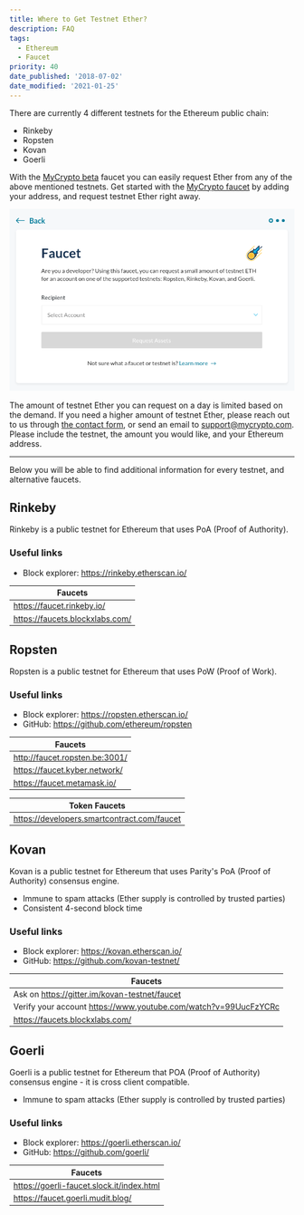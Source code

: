 ```yaml
---
title: Where to Get Testnet Ether?
description: FAQ
tags:
  - Ethereum
  - Faucet
priority: 40
date_published: '2018-07-02'
date_modified: '2021-01-25'
---
```


There are currently 4 different testnets for the Ethereum public chain:

- Rinkeby
- Ropsten
- Kovan
- Goerli

With the [MyCrypto beta](https://beta.mycrypto.com/) faucet you can easily request Ether from any of the above mentioned testnets. Get started with the [MyCrypto faucet](https://app.mycrypto.com/faucet) by adding your address, and request testnet Ether right away.

![Faucet overview](../../assets/how-to/getting-started/where-to-get-testnet-ether/faucet-intro.png)

The amount of testnet Ether you can request on a day is limited based on the demand. If you need a higher amount of testnet Ether, please reach out to us through [the contact form](/contact-us), or send an email to support@mycrypto.com. Please include the testnet, the amount you would like, and your Ethereum address.

---

Below you will be able to find additional information for every testnet, and alternative faucets.

## Rinkeby

Rinkeby is a public testnet for Ethereum that uses PoA (Proof of Authority).

### Useful links

- Block explorer: <https://rinkeby.etherscan.io/>

| Faucets                           |
| --------------------------------- |
| <https://faucet.rinkeby.io/>      |
| <https://faucets.blockxlabs.com/> |

## Ropsten

Ropsten is a public testnet for Ethereum that uses PoW (Proof of Work).

### Useful links

- Block explorer: <https://ropsten.etherscan.io/>
- GitHub: <https://github.com/ethereum/ropsten>

| Faucets                          |
| -------------------------------- |
| <http://faucet.ropsten.be:3001/> |
| <https://faucet.kyber.network/>  |
| <https://faucet.metamask.io/>    |

| Token Faucets                                 |
| --------------------------------------------- |
| <https://developers.smartcontract.com/faucet> |

## Kovan

Kovan is a public testnet for Ethereum that uses Parity's PoA (Proof of Authority) consensus engine.

- Immune to spam attacks (Ether supply is controlled by trusted parties)
- Consistent 4-second block time

### Useful links

- Block explorer: <https://kovan.etherscan.io/>
- GitHub: <https://github.com/kovan-testnet/>

| Faucets                                                           |
| ----------------------------------------------------------------- |
| Ask on <https://gitter.im/kovan-testnet/faucet>                   |
| Verify your account <https://www.youtube.com/watch?v=99UucFzYCRc> |
| <https://faucets.blockxlabs.com/>                                 |

## **Goerli**

Goerli is a public testnet for Ethereum that POA (Proof of Authority) consensus engine - it is cross client compatible.

- Immune to spam attacks (Ether supply is controlled by trusted parties)

### Useful links

- Block explorer: <https://goerli.etherscan.io/>
- GitHub: <https://github.com/goerli/>

| Faucets                                     |
| ------------------------------------------- |
| <https://goerli-faucet.slock.it/index.html> |
| <https://faucet.goerli.mudit.blog/>         |
